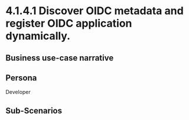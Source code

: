 # 4.1.4.1 Discover OIDC metadata and register OIDC application dynamically. 

## Business use-case narrative


## Persona
Developer

## Sub-Scenarios

